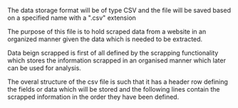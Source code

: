 The data storage format will be of type CSV and the file will be saved based on a specified name with a ".csv" extension

The purpose of this file is to hold scraped data from a website in an organized manner given the data which is needed to be extracted.

Data beign scrapped is first of all defined by the scrapping functionality which stores the information scrapped in an organised manner which later can be used for analysis.

The overal structure of the csv file is such that it has a header row defining the fields or data which will be stored and the following lines contain the scrapped information in the order they have been defined.